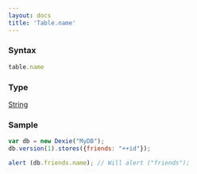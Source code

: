 ```yaml
---
layout: docs
title: 'Table.name'
---
```


### Syntax

```javascript
table.name
```

### Type

[String](https://developer.mozilla.org/en-US/docs/Web/JavaScript/Reference/Global_Objects/String)

### Sample

```javascript
var db = new Dexie("MyDB");
db.version(1).stores({friends: "++id"});

alert (db.friends.name); // Will alert ("friends");
```
